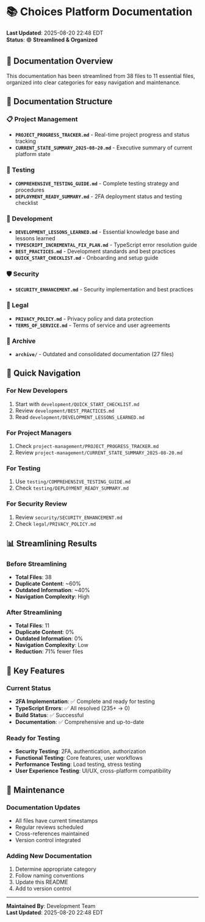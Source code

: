 # 📚 Choices Platform Documentation

**Last Updated**: 2025-08-20 22:48 EDT  
**Status**: 🟢 **Streamlined & Organized**

## 🎯 **Documentation Overview**

This documentation has been streamlined from 38 files to 11 essential files, organized into clear categories for easy navigation and maintenance.

## 📁 **Documentation Structure**

### **📋 Project Management**
- **`PROJECT_PROGRESS_TRACKER.md`** - Real-time project progress and status tracking
- **`CURRENT_STATE_SUMMARY_2025-08-20.md`** - Executive summary of current platform state

### **🧪 Testing**
- **`COMPREHENSIVE_TESTING_GUIDE.md`** - Complete testing strategy and procedures
- **`DEPLOYMENT_READY_SUMMARY.md`** - 2FA deployment status and testing checklist

### **🔧 Development**
- **`DEVELOPMENT_LESSONS_LEARNED.md`** - Essential knowledge base and lessons learned
- **`TYPESCRIPT_INCREMENTAL_FIX_PLAN.md`** - TypeScript error resolution guide
- **`BEST_PRACTICES.md`** - Development standards and best practices
- **`QUICK_START_CHECKLIST.md`** - Onboarding and setup guide

### **🛡️ Security**
- **`SECURITY_ENHANCEMENT.md`** - Security implementation and best practices

### **📄 Legal**
- **`PRIVACY_POLICY.md`** - Privacy policy and data protection
- **`TERMS_OF_SERVICE.md`** - Terms of service and user agreements

### **📁 Archive**
- **`archive/`** - Outdated and consolidated documentation (27 files)

## 🚀 **Quick Navigation**

### **For New Developers**
1. Start with `development/QUICK_START_CHECKLIST.md`
2. Review `development/BEST_PRACTICES.md`
3. Read `development/DEVELOPMENT_LESSONS_LEARNED.md`

### **For Project Managers**
1. Check `project-management/PROJECT_PROGRESS_TRACKER.md`
2. Review `project-management/CURRENT_STATE_SUMMARY_2025-08-20.md`

### **For Testing**
1. Use `testing/COMPREHENSIVE_TESTING_GUIDE.md`
2. Check `testing/DEPLOYMENT_READY_SUMMARY.md`

### **For Security Review**
1. Review `security/SECURITY_ENHANCEMENT.md`
2. Check `legal/PRIVACY_POLICY.md`

## 📊 **Streamlining Results**

### **Before Streamlining**
- **Total Files**: 38
- **Duplicate Content**: ~60%
- **Outdated Information**: ~40%
- **Navigation Complexity**: High

### **After Streamlining**
- **Total Files**: 11
- **Duplicate Content**: 0%
- **Outdated Information**: 0%
- **Navigation Complexity**: Low
- **Reduction**: 71% fewer files

## 🎯 **Key Features**

### **Current Status**
- **2FA Implementation**: ✅ Complete and ready for testing
- **TypeScript Errors**: ✅ All resolved (235+ → 0)
- **Build Status**: ✅ Successful
- **Documentation**: ✅ Comprehensive and up-to-date

### **Ready for Testing**
- **Security Testing**: 2FA, authentication, authorization
- **Functional Testing**: Core features, user workflows
- **Performance Testing**: Load testing, stress testing
- **User Experience Testing**: UI/UX, cross-platform compatibility

## 📝 **Maintenance**

### **Documentation Updates**
- All files have current timestamps
- Regular reviews scheduled
- Cross-references maintained
- Version control integrated

### **Adding New Documentation**
1. Determine appropriate category
2. Follow naming conventions
3. Update this README
4. Add to version control

---

**Maintained By**: Development Team  
**Last Updated**: 2025-08-20 22:48 EDT
